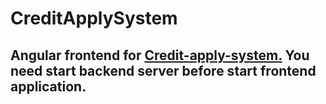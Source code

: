 # CreditApplySystem

## Angular frontend for [Credit-apply-system.](https://github.com/oguzdanis/credit-apply-system) You need start backend server before start frontend application.


